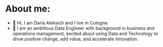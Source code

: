 # About me:
- 👋 Hi, I am Daria Aleksich and I live in Cologne.
- 💞️ I am an ambitious Data Engineer with background in business and operations management, excited about using Data and Technology to drive positive change, add value, and accelerate innovation.

<!---
dashnak90/dashnak90 is a ✨ special ✨ repository because its `README.md` (this file) appears on your GitHub profile.
You can click the Preview link to take a look at your changes.
--->
